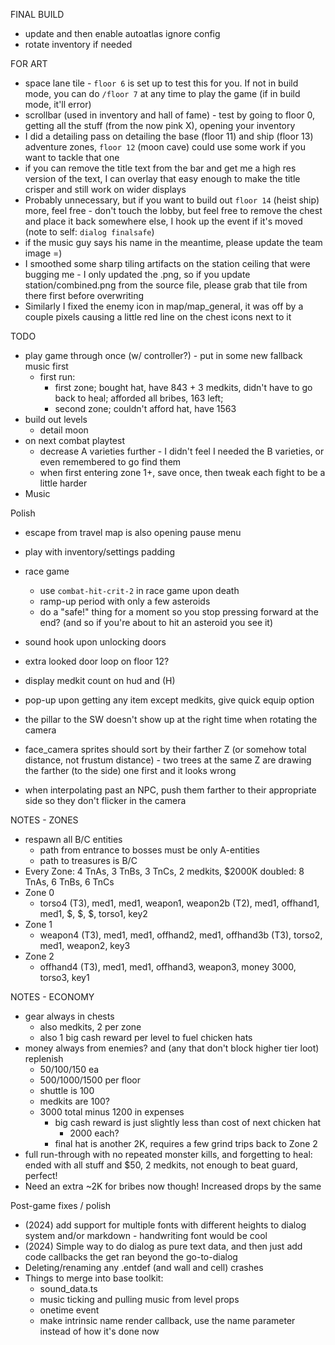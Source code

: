 FINAL BUILD
* update and then enable autoatlas ignore config
* rotate inventory if needed

FOR ART
* space lane tile - `floor 6` is set up to test this for you.  If not in build mode, you can do `/floor 7` at any time to play the game (if in build mode, it'll error)
* scrollbar (used in inventory and hall of fame) - test by going to floor 0, getting all the stuff (from the now pink X), opening your inventory
* I did a detailing pass on detailing the base (floor 11) and ship (floor 13) adventure zones, `floor 12` (moon cave) could use some work if you want to tackle that one
* if you can remove the title text from the bar and get me a high res version of the text, I can overlay that easy enough to make the title crisper and still work on wider displays
* Probably unnecessary, but if you want to build out `floor 14` (heist ship) more, feel free - don't touch the lobby, but feel free to remove the chest and place it back somewhere else, I hook up the event if it's moved (note to self: `dialog finalsafe`)
* if the music guy says his name in the meantime, please update the team image =)
* I smoothed some sharp tiling artifacts on the station ceiling that were bugging me - I only updated the .png, so if you update station/combined.png from the source file, please grab that tile from there first before overwriting
* Similarly I fixed the enemy icon in map/map_general, it was off by a couple pixels causing a little red line on the chest icons next to it

TODO
* play game through once (w/ controller?) - put in some new fallback music first
  * first run:
    * first zone; bought hat, have 843 + 3 medkits, didn't have to go back to heal; afforded all bribes, 163 left;
    * second zone; couldn't afford hat, have 1563
* build out levels
  * detail moon
* on next combat playtest
  * decrease A varieties further - I didn't feel I needed the B varieties, or even remembered to go find them
  * when first entering zone 1+, save once, then tweak each fight to be a little harder
* Music

Polish
* escape from travel map is also opening pause menu
* play with inventory/settings padding
* race game
  * use `combat-hit-crit-2` in race game upon death
  * ramp-up period with only a few asteroids
  * do a "safe!" thing for a moment so you stop pressing forward at the end? (and so if you're about to hit an asteroid you see it)
* sound hook upon unlocking doors
* extra looked door loop on floor 12?

* display medkit count on hud and (H)
* pop-up upon getting any item except medkits, give quick equip option
* the pillar to the SW doesn't show up at the right time when rotating the camera
* face_camera sprites should sort by their farther Z (or somehow total distance, not frustum distance) - two trees at the same Z are drawing the farther (to the side) one first and it looks wrong
* when interpolating past an NPC, push them farther to their appropriate side so they don't flicker in the camera

NOTES - ZONES
* respawn all B/C entities
  * path from entrance to bosses must be only A-entities
  * path to treasures is B/C
* Every Zone: 4 TnAs, 3 TnBs, 3 TnCs, 2 medkits, $2000K
  doubled: 8 TnAs, 6 TnBs, 6 TnCs
* Zone 0
  * torso4 (T3), med1, med1, weapon1, weapon2b (T2), med1, offhand1, med1, $, $, $, torso1, key2
* Zone 1
  * weapon4 (T3), med1, med1, offhand2, med1, offhand3b (T3), torso2, med1, weapon2, key3
* Zone 2
  * offhand4 (T3), med1, med1, offhand3, weapon3, money 3000, torso3, key1

NOTES - ECONOMY
* gear always in chests
  * also medkits, 2 per zone
  * also 1 big cash reward per level to fuel chicken hats
* money always from enemies? and (any that don't block higher tier loot) replenish
  * 50/100/150 ea
  * 500/1000/1500 per floor
  * shuttle is 100
  * medkits are 100?
  * 3000 total minus 1200 in expenses
    * big cash reward is just slightly less than cost of next chicken hat
      * 2000 each?
    * final hat is another 2K, requires a few grind trips back to Zone 2
* full run-through with no repeated monster kills, and forgetting to heal: ended with all stuff and $50, 2 medkits, not enough to beat guard, perfect!
* Need an extra ~2K for bribes now though! Increased drops by the same

Post-game fixes / polish
* (2024) add support for multiple fonts with different heights to dialog system and/or markdown - handwriting font would be cool
* (2024) Simple way to do dialog as pure text data, and then just add code callbacks the get ran beyond the go-to-dialog
* Deleting/renaming any .entdef (and wall and cell) crashes
* Things to merge into base toolkit:
  * sound_data.ts
  * music ticking and pulling music from level props
  * onetime event
  * make intrinsic name render callback, use the name parameter instead of how it's done now
